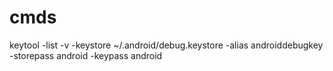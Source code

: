 # cmds


keytool -list -v -keystore ~/.android/debug.keystore -alias androiddebugkey -storepass android -keypass android
